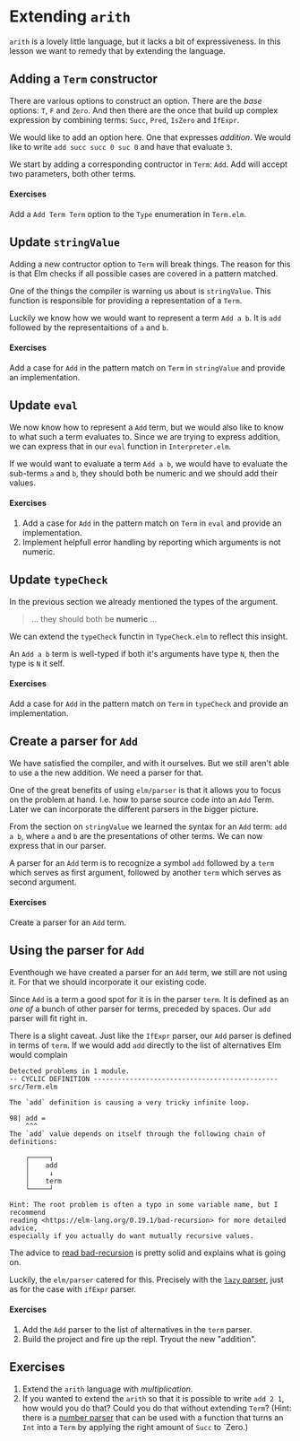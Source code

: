 # Extending `arith`
`arith` is a lovely little language, but it lacks a bit of expressiveness. In this lesson we want to remedy that by extending the language.

## Adding a `Term` constructor
There are various options to construct an option. There are the _base_ options: `T`, `F` and `Zero`. And then there are the once that build up complex expression by combining terms: `Succ`, `Pred`, `IsZero` and `IfExpr`.

We would like to add an option here. One that expresses _addition_. We would like to write `add succ succ 0 suc 0` and have that evaluate `3`.

We start by adding a corresponding contructor in `Term`: `Add`. Add will accept two parameters, both other terms.

#### Exercises
Add a `Add Term Term` option to the `Type` enumeration in `Term.elm`.

## Update `stringValue`
Adding a new contructor option to `Term` will break things. The reason for this is that Elm checks if all possible cases are covered in a pattern matched.

One of the things the compiler is warning us about is `stringValue`. This function is responsible for providing a representation of a `Term`.

Luckily we know how we would want to represent a term `Add a b`. It is `add` followed by the representaitions of `a` and `b`.

#### Exercises
Add a case for `Add` in the pattern match on `Term` in `stringValue` and provide an implementation.

## Update `eval`
We now know how to represent a `Add` term, but we would also like to know to what such a term evaluates to. Since we are trying to express addition, we can express that in our `eval` function in `Interpreter.elm`.

If we would want to evaluate a term `Add a b`, we would have to evaluate the sub-terms `a` and `b`, they should both be numeric and we should add their values.

#### Exercises
1. Add a case for `Add` in the pattern match on `Term` in `eval` and provide an implementation.
2. Implement helpfull error handling by reporting which arguments is not numeric.

## Update `typeCheck`
In the previous section we already mentioned the types of the argument.

> ... they should both be **numeric** ...

We can extend the `typeCheck` functin in `TypeCheck.elm` to reflect this insight. 

An `Add a b` term is well-typed if both it's arguments have type `N`, then the type is `N` it self.

#### Exercises
Add a case for `Add` in the pattern match on `Term` in `typeCheck` and provide an implementation.

## Create a parser for `Add`
We have satisfied the compiler, and with it ourselves. But we still aren't able to use a the new addition. We need a parser for that.

One of the great benefits of using `elm/parser` is that it allows you to focus on the problem at hand. I.e. how to parse source code into an `Add` Term. Later we can incorporate the different parsers in the bigger picture.

From the section on `stringValue` we learned the syntax for an `Add` term: `add a b`, where `a` and `b` are the presentations of other terms. We can now express that in our parser.

A parser for an `Add` term is to recognize a symbol `add` followed by a `term` which serves as first argument, followed by another `term` which serves as second argument.

#### Exercises
Create a parser for an `Add` term.

## Using the parser for `Add`
Eventhough we have created a parser for an `Add` term, we still are not using it. For that we should incorporate it our existing code.

Since `Add` is a term a good spot for it is in the parser `term`. It is defined as an _one of_ a bunch of other parser for terms, preceded by spaces. Our `add` parser will fit right in.

There is a slight caveat. Just like the `IfExpr` parser, our `Add` parser is defined in terms of `term`. If we would add `add` directly to the list of alternatives Elm would complain


```
Detected problems in 1 module.
-- CYCLIC DEFINITION ---------------------------------------------- src/Term.elm

The `add` definition is causing a very tricky infinite loop.

98| add =
    ^^^
The `add` value depends on itself through the following chain of definitions:

    ┌─────┐
    │    add
    │     ↓
    │    term
    └─────┘

Hint: The root problem is often a typo in some variable name, but I recommend
reading <https://elm-lang.org/0.19.1/bad-recursion> for more detailed advice,
especially if you actually do want mutually recursive values.
```

The advice to [read bad-recursion](https://elm-lang.org/0.19.1/bad-recursion#tricky-recursion) is pretty solid and explains what is going on.

Luckily, the `elm/parser` catered for this. Precisely with the [`lazy` parser](https://elm-lang.org/0.19.1/bad-recursion), just as for the case with `ifExpr` parser.

#### Exercises
1. Add the `Add` parser to the list of alternatives in the `term` parser.
2. Build the project and fire up the repl. Tryout the new "addition".

## Exercises
1. Extend the `arith` language with _multiplication_.
2. If you wanted to extend the `arith` so that it is possible to write `add 2 1`, how would you do that? Could you do that without extending `Term`? (Hint: there is a [number parser](https://package.elm-lang.org/packages/elm/parser/latest/Parser#number) that can be used with a function that turns an `Int` into a `Term` by applying the right amount of `Succ` to `Zero.)